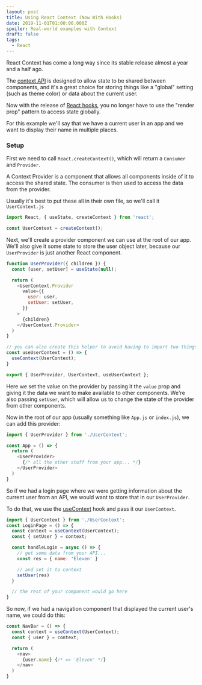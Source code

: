 ```yaml
---
layout: post
title: Using React Context (Now With Hooks)
date: 2019-11-01T01:00:00.000Z
spoiler: Real-world examples with Context
draft: false
tags:
  - React
---
```


React Context has come a long way since its stable release almost a year and a half ago.

The [context API](https://reactjs.org/docs/context.html) is designed to allow state to be shared between components, and it's a great choice for storing things like a "global" setting (such as theme color) or data about the current user.

Now with the release of [React hooks](https://reactjs.org/docs/hooks-intro.html), you no longer have to use the "render prop" pattern to access state globally.

For this example we'll say that we have a current user in an app and we want to display their name in multiple places.

### Setup

First we need to call `React.createContext()`, which will return a `Consumer` and `Provider`.

A Context Provider is a component that allows all components inside of it to access the shared state. The consumer is then used to access the data from the provider.

Usually it's best to put these all in their own file, so we'll call it `UserContext.js`

```js
import React, { useState, createContext } from 'react';

const UserContext = createContext();
```

Next, we'll create a provider component we can use at the root of our app. We'll also give it some state to store the user object later, because our `UserProvider` is just another React component.

```js
function UserProvider({ children }) {
  const [user, setUser] = useState(null);

  return (
    <UserContext.Provider
      value={{
        user: user,
        setUser: setUser,
      }}
    >
      {children}
    </UserContext.Provider>
  )
}

// you can also create this helper to avoid having to import two things to use this context
const useUserContext = () => {
  useContext(UserContext);
}

export { UserProvider, UserContext, useUserContext };
```

Here we set the value on the provider by passing it the `value` prop and giving it the data we want to make available to other components. We're also passing `setUser`, which will allow us to change the state of the provider from other components.

Now in the root of our app (usually something like `App.js` or `index.js`), we can add this provider:

```js
import { UserProvider } from './UserContext';

const App = () => {
  return (
    <UserProvider>
      {/* all the other stuff from your app... */}
    </UserProvider>
  )
}
```

So if we had a login page where we were getting information about the current user from an API, we would want to store that in our `UserProvider`.

To do that, we use the [useContext](https://reactjs.org/docs/hooks-reference.html#usecontext) hook and pass it our `UserContext`.

```js
import { UserContext } from './UserContext';
const LoginPage = () => {
  const context = useContext(UserContext);
  const { setUser } = context;

  const handleLogin = async () => {
    // get some data from your API...
    const res = { name: 'Eleven' }

    // and set it to context
    setUser(res)
  }

  // the rest of your component would go here
}
```

So now, if we had a navigation component that displayed the current user's name, we could do this:

```js
const NavBar = () => {
  const context = useContext(UserContext);
  const { user } = context;

  return (
    <nav>
      {user.name} {/* => 'Eleven' */}
    </nav>
  )
}
```